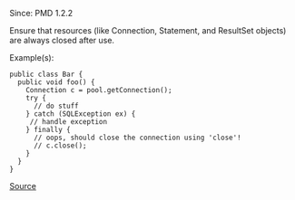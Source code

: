 Since: PMD 1.2.2

Ensure that resources (like Connection, Statement, and ResultSet objects) are always closed after use.

Example(s):
```
public class Bar {
  public void foo() {
    Connection c = pool.getConnection();
    try {
      // do stuff
    } catch (SQLException ex) {
     // handle exception
    } finally {
      // oops, should close the connection using 'close'!
      // c.close();
    }
  }
}
```

[Source](https://pmd.github.io/pmd-5.6.1/pmd-java/rules/java/design.html#CloseResource)
